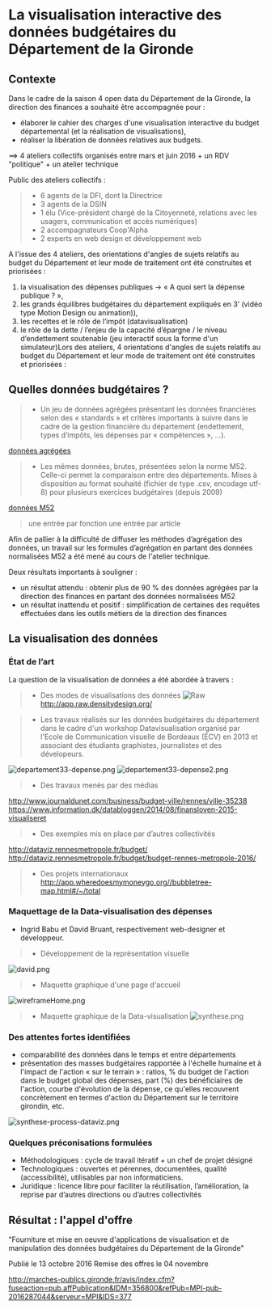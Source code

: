 # La visualisation interactive des données budgétaires du Département de la Gironde

## Contexte

Dans le cadre de la saison 4 open data du Département de la Gironde, la direction des finances a souhaité être accompagnée pour :
- élaborer le cahier des charges d'une visualisation interactive du budget départemental (et la réalisation de visualisations),
- réaliser la libération de données relatives aux budgets.

==> 4 ateliers collectifs organisés entre mars et juin 2016 + un RDV "politique" + un atelier technique

Public des ateliers collectifs : 
> - 6 agents de la DFI, dont la Directrice
> - 3 agents de la DSIN
> - 1 élu (Vice-président chargé de la Citoyenneté, relations avec les usagers, communication et accès numériques)
> - 2 accompagnateurs Coop'Alpha
> - 2 experts en web design et développement web 

A l'issue des 4 ateliers, des orientations d'angles de sujets relatifs au budget du Département et leur mode de traitement ont été construites et priorisées  :

1. la visualisation des dépenses publiques → « A quoi sert la dépense publique ? »,
2. les grands équilibres budgétaires du département expliqués en 3’ (vidéo type Motion Design ou animation)),
3. les recettes et le rôle de l’impôt (datavisualisation)
4. le rôle de la dette / l’enjeu de la capacité d’épargne / le niveau d’endettement soutenable (jeu interactif sous la forme d'un simulateur)Lors des ateliers, 4 orientations d'angles de sujets relatifs au budget du Département et leur mode de traitement ont été construites et priorisées  :

## Quelles données budgétaires ?

> - Un jeu de données agrégées présentant les données financières selon des « standards » et critères importants à suivre dans le cadre de la gestion financière du département (endettement, types d’impôts, les dépenses par « compétences », …). 

[données agrégées](https://github.com/infolab-cd33/datalunch/blob/master/img/dataviz_finances/projet%20dataviz%20pr%20Alfresco%20V1%20%20SPPB%20-1.ods)

> - Les mêmes données, brutes, présentées selon la norme M52. Celle-ci permet la comparaison entre des départements. Mises à disposition au format souhaité (fichier de type .csv, encodage utf-8) pour plusieurs exercices budgétaires (depuis 2009)

[données M52](https://github.com/infolab-cd33/datalunch/blob/master/img/dataviz_finances/CreditsRealisesFonctionCA2009-2013.ods)

> une entrée par fonction 
> une entrée par article

Afin de pallier à la difficulté de diffuser les méthodes d’agrégation des données, un travail sur les formules d’agrégation en partant des données normalisées M52 a été mené au cours de l'atelier technique.

Deux résultats importants à souligner :

- un résultat attendu : obtenir plus de 90 % des données agrégées par la direction des finances en partant des données normalisées M52
- un résultat inattendu et positif : simplification de certaines des requêtes effectuées dans les outils métiers de la direction des finances

## La visualisation des données

### État de l’art
La question de la visualisation de données a été abordée à travers :

> - Des modes de visualisations des données
![Raw](https://raw.githubusercontent.com/infolab-cd33/datalunch/master/img/dataviz_finances/raw_1.png) 
http://app.raw.densitydesign.org/

> - Les travaux réalisés sur les données budgétaires du département dans le cadre d'un workshop Datavisualisation organisé par l'Ecole de Communication visuelle de Bordeaux (ECV) en 2013 et associant des étudiants graphistes, journalistes et des dévelopeurs.

![departement33-depense.png](https://raw.githubusercontent.com/infolab-cd33/datalunch/master/img/dataviz_finances/departement33-depense.png)
![departement33-depense2.png](https://raw.githubusercontent.com/infolab-cd33/datalunch/master/img/dataviz_finances/departement33-depense2.png)

> - Des travaux menés par des médias

http://www.journaldunet.com/business/budget-ville/rennes/ville-35238
https://www.information.dk/databloggen/2014/08/finansloven-2015-visualiseret 

> - Des exemples mis en place par d’autres collectivités

http://dataviz.rennesmetropole.fr/budget/
http://dataviz.rennesmetropole.fr/budget/budget-rennes-metropole-2016/

> - Des projets internationaux
http://app.wheredoesmymoneygo.org//bubbletree-map.html#/~/total


### Maquettage de la Data-visualisation des dépenses
- Ingrid Babu et David Bruant, respectivement web-designer et développeur.

> - Développement de la représentation visuelle

![david.png](https://raw.githubusercontent.com/infolab-cd33/datalunch/master/img/dataviz_finances/david.png)

> - Maquette graphique d'une page d'accueil

![wireframeHome.png](https://raw.githubusercontent.com/infolab-cd33/datalunch/master/img/dataviz_finances/wireframeHome.png)

> - Maquette graphique de la Data-visualisation
![synthese.png](https://raw.githubusercontent.com/infolab-cd33/datalunch/master/img/dataviz_finances/synthese.png)

### Des attentes fortes identifiées
 
- comparabilité des données dans le temps et entre départements
- présentation des masses budgétaires rapportée à l'échelle humaine et à l'impact de l'action « sur le terrain » : 
ratios, % du budget de l'action dans le budget global des dépenses, part (%) des bénéficiaires de l'action, courbe d'évolution de la dépense, ce qu'elles recouvrent concrètement en termes d'action du Département sur le territoire girondin, etc.

![synthese-process-dataviz.png](https://raw.githubusercontent.com/infolab-cd33/datalunch/master/img/dataviz_finances/synthese-process-dataviz.png)

### Quelques préconisations formulées

- Méthodologiques : cycle de travail itératif + un chef de projet désigné
- Technologiques : ouvertes et pérennes, documentées, qualité (accessibilité), utilisables par non informaticiens.
- Juridique : licence libre pour faciliter la réutilisation, l’amélioration, la reprise par d’autres directions ou d’autres collectivités


## Résultat : l'appel d'offre

"Fourniture et mise en oeuvre d'applications de visualisation et de manipulation des données budgétaires du Département de la Gironde" 

Publié le 13 octobre 2016
Remise des offres le 04 novembre

http://marches-publics.gironde.fr/avis/index.cfm?fuseaction=pub.affPublication&IDM=356800&refPub=MPI-pub-2016287044&serveur=MPI&IDS=377






